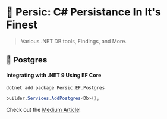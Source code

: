 # 🍑 Persic: C# Persistance In It's Finest

> Various .NET DB tools, Findings, and More.

## 🐘 Postgres

#### Integrating with .NET 9 Using EF Core

```sh
dotnet add package Persic.EF.Postgres
```

```csharp
builder.Services.AddPostgres<Db>();
```

Check out the [Medium Article](https://medium.com/@vosarat1995/integrating-postgresql-with-net-9-using-ef-core-a-step-by-step-guide-a773768777f2)!

